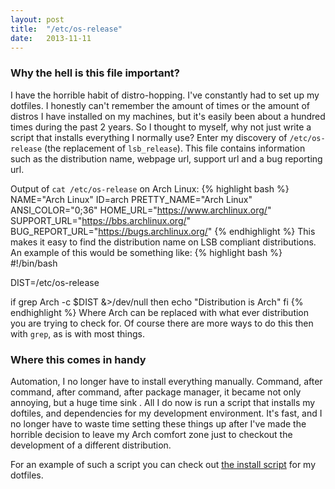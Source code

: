 ```yaml
---
layout: post
title:  "/etc/os-release"
date:   2013-11-11
---
```


### Why the hell is this file important?
I have the horrible habit of distro-hopping. I've constantly had to set up my dotfiles. I honestly can't remember the amount of times or the amount of distros I have installed on my machines, but it's easily been about a hundred times during the past 2 years. So I thought to myself, why not just write a script that installs everything I normally use? Enter my discovery of `/etc/os-release` (the replacement of `lsb_release`). This file contains information such as the distribution name, webpage url, support url and a bug reporting url.

Output of `cat /etc/os-release` on Arch Linux:
{% highlight bash %}
NAME="Arch Linux"
ID=arch
PRETTY_NAME="Arch Linux"
ANSI_COLOR="0;36"
HOME_URL="https://www.archlinux.org/"
SUPPORT_URL="https://bbs.archlinux.org/"
BUG_REPORT_URL="https://bugs.archlinux.org/"
{% endhighlight %}
This makes it easy to find the distribution name on LSB compliant distributions. An example of this would be something like:
{% highlight bash %}
#!/bin/bash

DIST=/etc/os-release

if grep Arch -c $DIST &>/dev/null
then
    echo "Distribution is Arch"
fi
{% endhighlight %}
Where Arch can be replaced with what ever distribution you are trying to check for. Of course there are more ways to do this then with `grep`, as is with most things.

### Where this comes in handy
Automation, I no longer have to install everything manually. Command, after command, after command, after package manager, it became not only annoying, but a huge time sink . All I do now is run a script that installs my doftiles, and dependencies for my development environment. It's fast, and I no longer have to waste time setting these things up after I've made the horrible decision to leave my Arch comfort zone just to checkout the development of a different distribution. 

For an example of such a script you can check out [the install script](https://github.com/0x1A/dotfiles/blob/master/install.sh) for my dotfiles.
